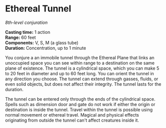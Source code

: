 # Ethereal Tunnel

_8th-level conjuration_

**Casting time:** 1 action  
**Range:** 60 feet  
**Components:** V, S, M (a glass tube)  
**Duration:** Concentration, up to 1 minute  

You conjure a an immobile tunnel through the Ethereal Plane that links an unoccupied space you can see within range to a destination on the same plane of existence. The tunnel is a cylindrical space, which you can make 5 to 20 feet in diameter and up to 60 feet long. You can orient the tunnel in any direction you choose. The tunnel can extend through gasses, fluids, or even solid objects, but does not affect their integrity. The tunnel lasts for the duration.

The tunnel can be entered only through the ends of the cylindrical space. Spells such as dimension door and gate do not work if either the origin or destination is inside the tunnel. Travel within the tunnel is possible using normal movement or ethereal travel. Magical and physical effects originating from outside the tunnel can't affect creatures inside it.